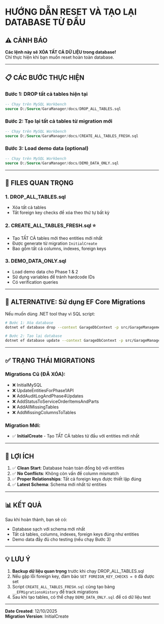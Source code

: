 # HƯỚNG DẪN RESET VÀ TẠO LẠI DATABASE TỪ ĐẦU

## ⚠️ CẢNH BÁO
**Các lệnh này sẽ XÓA TẤT CẢ DỮ LIỆU trong database!**  
Chỉ thực hiện khi bạn muốn reset hoàn toàn database.

---

## 📋 CÁC BƯỚC THỰC HIỆN

### Bước 1: DROP tất cả tables hiện tại

```sql
-- Chạy trên MySQL Workbench
source D:/Source/GaraManager/docs/DROP_ALL_TABLES.sql
```

### Bước 2: Tạo lại tất cả tables từ migration mới

```sql
-- Chạy trên MySQL Workbench
source D:/Source/GaraManager/docs/CREATE_ALL_TABLES_FRESH.sql
```

### Bước 3: Load demo data (optional)

```sql
-- Chạy trên MySQL Workbench
source D:/Source/GaraManager/docs/DEMO_DATA_ONLY.sql
```

---

## 📁 FILES QUAN TRỌNG

### 1. **DROP_ALL_TABLES.sql**
- Xóa tất cả tables
- Tắt foreign key checks để xóa theo thứ tự bất kỳ

### 2. **CREATE_ALL_TABLES_FRESH.sql** ⭐
- Tạo TẤT CẢ tables mới theo entities mới nhất
- Được generate từ migration `InitialCreate`
- Bao gồm tất cả columns, indexes, foreign keys

### 3. **DEMO_DATA_ONLY.sql**
- Load demo data cho Phase 1 & 2
- Sử dụng variables để tránh hardcode IDs
- Có verification queries

---

## 🔄 ALTERNATIVE: Sử dụng EF Core Migrations

Nếu muốn dùng .NET tool thay vì SQL script:

```bash
# Bước 1: Xóa database
dotnet ef database drop --context GarageDbContext -p src/GarageManagementSystem.Infrastructure -s src/GarageManagementSystem.API --force

# Bước 2: Tạo lại database
dotnet ef database update --context GarageDbContext -p src/GarageManagementSystem.Infrastructure -s src/GarageManagementSystem.API
```

---

## ✅ TRẠNG THÁI MIGRATIONS

### Migrations Cũ (ĐÃ XÓA):
- ❌ InitialMySQL
- ❌ UpdateEntitiesForPhase1API
- ❌ AddAuditLogAndPhase4Updates
- ❌ AddStatusToServiceOrderItemsAndParts
- ❌ AddAllMissingTables
- ❌ AddMissingColumnsToTables

### Migration Mới:
- ✅ **InitialCreate** - Tạo TẤT CẢ tables từ đầu với entities mới nhất

---

## 🎯 LỢI ÍCH

1. ✅ **Clean Start**: Database hoàn toàn đồng bộ với entities
2. ✅ **No Conflicts**: Không còn vấn đề column mismatch
3. ✅ **Proper Relationships**: Tất cả foreign keys được thiết lập đúng
4. ✅ **Latest Schema**: Schema mới nhất từ entities

---

## 📊 KẾT QUẢ

Sau khi hoàn thành, bạn sẽ có:
- Database sạch với schema mới nhất
- Tất cả tables, columns, indexes, foreign keys đúng như entities
- Demo data đầy đủ cho testing (nếu chạy Bước 3)

---

## 💡 LƯU Ý

1. **Backup dữ liệu quan trọng** trước khi chạy DROP_ALL_TABLES.sql
2. Nếu gặp lỗi foreign key, đảm bảo `SET FOREIGN_KEY_CHECKS = 0` đã được set
3. Script `CREATE_ALL_TABLES_FRESH.sql` cũng tạo bảng `__EFMigrationsHistory` để track migrations
4. Sau khi tạo tables, có thể chạy `DEMO_DATA_ONLY.sql` để có dữ liệu test

---

**Date Created**: 12/10/2025  
**Migration Version**: InitialCreate

